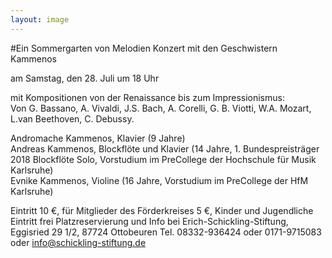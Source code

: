 ```yaml
---
layout: image
---
```


\#Ein Sommergarten von Melodien
Konzert mit den Geschwistern Kammenos  

am Samstag, den 28. Juli um 18 Uhr   

mit Kompositionen von der Renaissance bis zum Impressionismus:  
Von G. Bassano, A. Vivaldi, J.S. Bach, A. Corelli, G. B. Viotti, W.A. Mozart, L.van Beethoven, C. Debussy.   

Andromache Kammenos, Klavier (9 Jahre)  
Andreas Kammenos, Blockflöte und Klavier (14 Jahre, 1. Bundespreisträger 2018 Blockflöte Solo, Vorstudium im PreCollege der Hochschule für Musik Karlsruhe)  
Evnike Kammenos, Violine (16 Jahre, Vorstudium im PreCollege der HfM Karlsruhe)

Eintritt 10 €, für Mitglieder des Förderkreises 5 €, Kinder und Jugendliche Eintritt frei
Platzreservierung und Info bei
Erich-Schickling-Stiftung, Eggisried 29 1/2, 87724 Ottobeuren
Tel. 08332-936424 oder 0171-9715083 
oder info@schickling-stiftung.de
